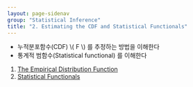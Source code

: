 ```yaml
---
layout: page-sidenav
group: "Statistical Inference"
title: "2. Estimating the CDF and Statistical Functionals"
---
```


- 누적분포함수(CDF) \\( F \\) 를 추정하는 방법을 이해한다
- 통계적 범함수(Statistical functional) 를 이해한다

1. [The Empirical Distribution Function](https://sungbinlim.github.io/sl/docs/aos2/2-1)
2. [Statistical Functionals](https://sungbinlim.github.io/sl/docs/aos2/2-2)
